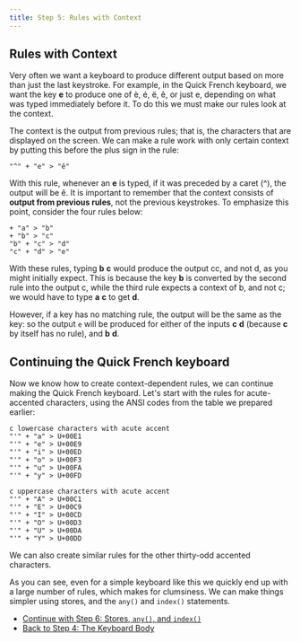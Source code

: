 ```yaml
---
title: Step 5: Rules with Context
---
```


## Rules with Context

Very often we want a keyboard to produce different output based on more
than just the last keystroke. For example, in the Quick French keyboard,
we want the key **e** to produce one of è, é,
ë, ê, or just e, depending on what was typed immediately before
it. To do this we must make our rules look at the context.

The context is the output from previous rules; that is, the characters
that are displayed on the screen. We can make a rule work with only
certain context by putting this before the plus sign in the rule:

```keyman
"^" + "e" > "ê"
```

With this rule, whenever an **e** is typed, if it
was preceded by a caret (^), the output will be ê. It is important
to remember that the context consists of **output
from previous rules**, not the previous keystrokes. To emphasize
this point, consider the four rules below:

```keyman
+ "a" > "b"
+ "b" > "c"
"b" + "c" > "d"
"c" + "d" > "e"
```

With these rules, typing **b** **c** would produce the
output cc, and not d, as you might initially expect. This is because
the key **b** is converted by the second rule into
the output c, while the third rule expects a context of b, and not
c; we would have to type **a** **c** to get **d**.

However, if a key has no matching rule, the output will be the same as
the key: so the output `e` will be produced for either of the inputs **c** **d** (because **c** by itself has no rule), and **b** **d**.

## Continuing the Quick French keyboard

Now we know how to create context-dependent rules, we can continue
making the Quick French keyboard. Let's start with the rules for
acute-accented characters, using the ANSI codes from the table we
prepared earlier:

```keyman
c lowercase characters with acute accent
"'" + "a" > U+00E1
"'" + "e" > U+00E9
"'" + "i" > U+00ED
"'" + "o" > U+00F3
"'" + "u" > U+00FA
"'" + "y" > U+00FD

c uppercase characters with acute accent
"'" + "A" > U+00C1
"'" + "E" > U+00C9
"'" + "I" > U+00CD
"'" + "O" > U+00D3
"'" + "U" > U+00DA
"'" + "Y" > U+00DD
```

We can also create similar rules for the other thirty-odd accented
characters.

As you can see, even for a simple keyboard like this we quickly end up
with a large number of rules, which makes for clumsiness. We can make
things simpler using stores, and the `any()` and `index()` statements.

-   [Continue with Step 6: Stores, `any()`, and `index()`](step-6)
-   [Back to Step 4: The Keyboard Body](step-4)